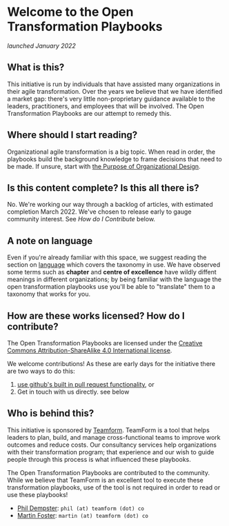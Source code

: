# Welcome to the Open Transformation Playbooks

_launched January 2022_

## What is this? 

This initiative is run by individuals that have assisted many organizations in their agile transformation.  Over the years we believe that we have identified a market gap: there's very little non-proprietary guidance available to the leaders, practitioners, and employees that will be involved.   The Open Transformation Playbooks are our attempt to remedy this.


## Where should I start reading?

Organizational agile transformation is a big topic.  When read in order, the playbooks build the background knowledge to frame decisions that need to be made.   If unsure, start with [the Purpose of Organizational Design](purpose_of_organizational_design.md).   


## Is this content complete? Is this all there is?

No.  We're working our way through a backlog of articles, with estimated completion March 2022.   We've chosen to release early to gauge community interest.  See _How do I Contribute_ below. 


## A note on language

Even if you're already familiar with this space, we suggest reading the section on [language](language.md) which covers the taxonomy in use.   We have observed some terms such as **chapter** and **centre of excellence** have wildly diffent meanings in different organizations; by being familiar with the language the open transformation playbooks use you'll be able to "translate" them to a taxonomy that works for you. 


## How are these works licensed?  How do I contribute?

The Open Transformation Playbooks are licensed under the [Creative Commons Attribution-ShareAlike 4.0 International license](https://creativecommons.org/licenses/by-sa/4.0/legalcode).  

We welcome contributions!  As these are early days for the initiative there are two ways to do this:
1. [use github's built in pull request functionality](https://docs.github.com/en/pull-requests/collaborating-with-pull-requests/proposing-changes-to-your-work-with-pull-requests/creating-a-pull-request), or
2. Get in touch with us directly. see below


## Who is behind this?

This initiative is sponsored by [Teamform](https://www.teamform.co/).  TeamForm is a tool that helps leaders to plan, build, and manage cross-functional teams to improve work outcomes and reduce costs.  Our consultancy services help organizations with their transformation program;  that experience and our wish to guide people through this process is what influenced these playbooks. 

The Open Transformation Playbooks are contributed to the community.  While we believe that TeamForm is an excellent tool to execute these transformation playbooks, use of the tool is not required in order to read or use these playbooks!

* [Phil Dempster](https://www.linkedin.com/in/phil-dempster-75425b2/): `phil (at) teamform (dot) co`
* [Martin Foster](https://www.linkedin.com/in/martinfoster/): `martin (at) teamform (dot) co`

